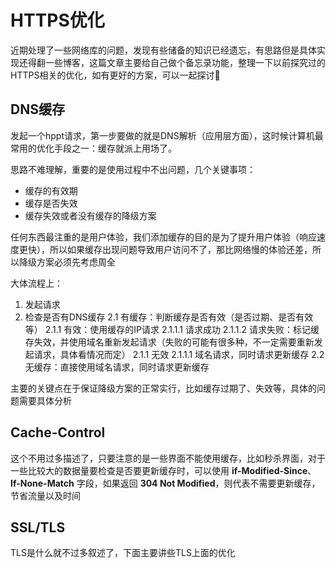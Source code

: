 # HTTPS优化

近期处理了一些网络库的问题，发现有些储备的知识已经遗忘，有思路但是具体实现还得翻一些博客，这篇文章主要给自己做个备忘录功能，整理一下以前探究过的HTTPS相关的优化，如有更好的方案，可以一起探讨🥺

## DNS缓存

发起一个hppt请求，第一步要做的就是DNS解析（应用层方面），这时候计算机最常用的优化手段之一：缓存就派上用场了。

思路不难理解，重要的是使用过程中不出问题，几个关键事项：

* 缓存的有效期
* 缓存是否失效
* 缓存失效或者没有缓存的降级方案

任何东西最注重的是用户体验，我们添加缓存的目的是为了提升用户体验（响应速度更快），所以如果缓存出现问题导致用户访问不了，那比网络慢的体验还差，所以降级方案必须先考虑周全

大体流程上：
1. 发起请求
2. 检查是否有DNS缓存
  2.1 有缓存：判断缓存是否有效（是否过期、是否有效等）
    2.1.1 有效：使用缓存的IP请求
      2.1.1.1 请求成功
      2.1.1.2 请求失败：标记缓存失效，并使用域名重新发起请求（失败的可能有很多种，不一定需要重新发起请求，具体看情况而定）
    2.1.1 无效
      2.1.1.1 域名请求，同时请求更新缓存
  2.2 无缓存：直接使用域名请求，同时请求更新缓存
  
主要的关键点在于保证降级方案的正常实行，比如缓存过期了、失效等，具体的问题需要具体分析

## Cache-Control

这个不用过多描述了，只要注意的是一些界面不能使用缓存，比如秒杀界面，对于一些比较大的数据量要检查是否要更新缓存时，可以使用 **if-Modified-Since**、**If-None-Match** 字段，如果返回 **304 Not Modified**，则代表不需要更新缓存，节省流量以及时间

## SSL/TLS

TLS是什么就不过多叙述了，下面主要讲些TLS上面的优化



